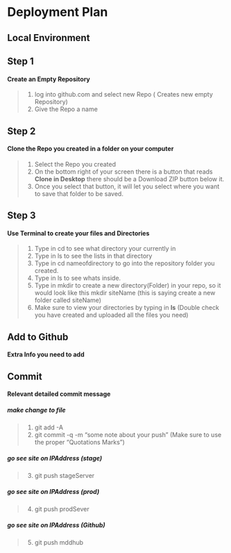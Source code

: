 # Deployment Plan

## Local Environment

## Step 1
#### Create an Empty Repository

>1. log into github.com and select new Repo ( Creates new empty Repository)
>2. Give the Repo a name

## Step 2
#### Clone the Repo you created in a folder on your computer
>1. Select the Repo you created
>2. On the bottom right of your screen there is a button that reads **Clone in Desktop**
there should be a Download ZIP button below it.
>3. Once you select that button, it will let you select where you want to save that folder to be saved.

## Step 3
#### Use Terminal to create your files and Directories
>1. Type in cd to see what directory your currently in
>2. Type in ls to see the lists in that directory
>3. Type in cd nameofdirectory to go into the repository folder you created.
>4. Type in ls to see whats inside.
>5. Type in mkdir to create a new directory(Folder) in your repo, so it would look like this mkdir siteName (this is saying create a new folder called siteName)
>6. Make sure to view your directories by typing in **ls** (Double check you have created and uploaded all the files you need)

## Add to Github
#### Extra Info you need to add

## Commit
#### Relevant detailed commit message
##### make change to file
> 1. git add -A
> 2. git commit -q -m “some note about your push” (Make sure to use the proper “Quotations Marks”)
##### go see site on IPAddress (stage) 
> 3. git push stageServer
##### go see site on IPAddress (prod)
> 4. git push prodSever
##### go see site on IPAddress (Github)
> 5. git push mddhub
